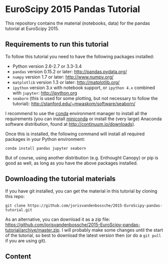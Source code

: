 # EuroScipy 2015 Pandas Tutorial

This repository contains the material (notebooks, data) for the pandas tutorial at EuroScipy 2015.

## Requirements to run this tutorial

To follow this tutorial you need to have the following packages installed:


- Python version 2.6-2.7 or 3.3-3.4
- `pandas` version 0.15.2 or later: http://pandas.pydata.org/
- `numpy` version 1.7 or later: http://www.numpy.org/
- `matplotlib` version 1.3 or later: http://matplotlib.org/
- `ipython` version 3.x with notebook support, or `ipython 4.x` combined with `jupyter`: http://ipython.org
- `seaborn` (this is used for some plotting, but not necessary to follow the tutorial): http://stanford.edu/~mwaskom/software/seaborn/

I recommend to use the [conda](https://store.continuum.io/) environment manager to install all the requirements 
(you can install [miniconda](http://conda.pydata.org/miniconda.html) or install the (very large) Anaconda software
distribution, found at http://continuum.io/downloads).

Once this is installed, the following command will install all required packages in your Python environment:
```
conda install pandas jupyter seaborn
```

But of course, using another distribution (e.g. Enthought Canopy) or pip is good as well, as long
as you have the above packages installed.


## Downloading the tutorial materials

If you have git installed, you can get the material in this tutorial by cloning this repo:

    git clone https://github.com/jorisvandenbossche/2015-EuroScipy-pandas-tutorial.git

As an alternative, you can download it as a zip file:
https://github.com/jorisvandenbossche/2015-EuroScipy-pandas-tutorial/archive/master.zip.
I will probably make some changes until the start of the tutorial, so best to download
the latest version then (or do a `git pull` if you are using git).


## Content
